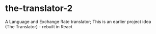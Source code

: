# the-translator-2
A Language and Exchange Rate translator; This is an earlier project idea (The Translator) - rebuilt in React
